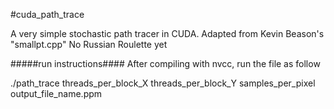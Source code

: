#cuda_path_trace

A very simple stochastic path tracer in CUDA.
Adapted from Kevin Beason's "smallpt.cpp"
No Russian Roulette yet

#####run instructions####
After compiling with nvcc, run the file as follow

./path_trace threads_per_block_X threads_per_block_Y samples_per_pixel output_file_name.ppm